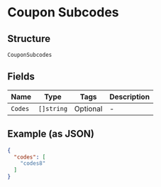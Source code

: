 
# Coupon Subcodes

## Structure

`CouponSubcodes`

## Fields

| Name | Type | Tags | Description |
|  --- | --- | --- | --- |
| `Codes` | `[]string` | Optional | - |

## Example (as JSON)

```json
{
  "codes": [
    "codes8"
  ]
}
```

